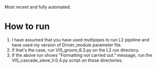 Most recent and fully automated. 

How to run
==========

1. I have assumed that you have used multipipes to run L2 pipeline and have used my version of Driver_module parameter file. 
2. If that's the case, run VIS_groom_6.3.py on the L2 run directory. 
3. If the above run shows "Formatting not carried out." message, run the VIS_cascade_sieve_V.0.4.py script on those directories. 
